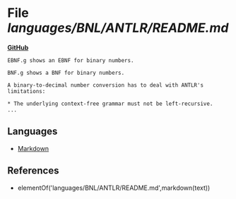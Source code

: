 # File _languages/BNL/ANTLR/README.md_
**[GitHub](https://github.com/softlang/yas/blob/master/languages/BNL/ANTLR/README.md)**
```
EBNF.g shows an EBNF for binary numbers.

BNF.g shows a BNF for binary numbers.

A binary-to-decimal number conversion has to deal with ANTLR's limitations:

* The underlying context-free grammar must not be left-recursive.
...
```

## Languages
* [Markdown](../languages/Markdown.md)

## References
* elementOf('languages/BNL/ANTLR/README.md',markdown(text))
